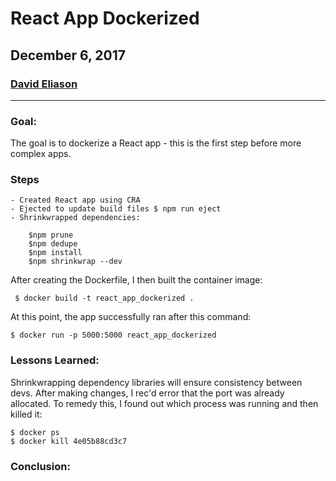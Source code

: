 # React App Dockerized
## December 6, 2017
### [David Eliason](http://www.davethemaker.com)
---
### Goal:
The goal is to dockerize a React app - this is the first step before more complex apps.

### Steps

    - Created React app using CRA
    - Ejected to update build files $ npm run eject
    - Shrinkwrapped dependencies:

```
    $npm prune
    $npm dedupe
    $npm install
    $npm shrinkwrap --dev
```

After creating the Dockerfile, I then built the container image:
```
 $ docker build -t react_app_dockerized .
```
At this point, the app successfully ran after this command:
```
$ docker run -p 5000:5000 react_app_dockerized
```
### Lessons Learned:
Shrinkwrapping dependency libraries will ensure consistency between devs. After making changes, I rec'd error that the port was already allocated. To remedy this, I found out which process was running and then killed it:
```
$ docker ps
$ docker kill 4e05b88cd3c7

```

### Conclusion: